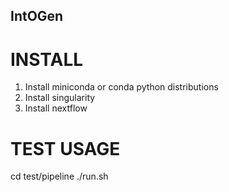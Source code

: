 ## IntOGen ##

# INSTALL

1. Install miniconda or conda python distributions
2. Install singularity
3. Install nextflow

# TEST USAGE
cd test/pipeline
./run.sh

